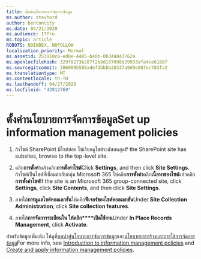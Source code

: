 ```yaml
---
title: ตั้งค่านโยบายการจัดการข้อมูล
ms.author: stevhord
author: bentoncity
ms.date: 04/21/2020
ms.audience: ITPro
ms.topic: article
ROBOTS: NOINDEX, NOFOLLOW
localization_priority: Normal
ms.assetid: 253110c8-ed8e-4485-b40b-0b344843762a
ms.openlocfilehash: 329f8273b287f2b8d137098d29933afa4ce6188f
ms.sourcegitcommit: 286000b588adef1bbbb28337a9d9e087ec783fa2
ms.translationtype: MT
ms.contentlocale: th-TH
ms.lasthandoff: 04/27/2020
ms.locfileid: "43912769"
---
```

# <a name="set-up-information-management-policies"></a><span data-ttu-id="a3567-102">ตั้งค่านโยบายการจัดการข้อมูล</span><span class="sxs-lookup"><span data-stu-id="a3567-102">Set up information management policies</span></span>

1. <span data-ttu-id="a3567-103">ถ้าไซต์ SharePoint มีไซต์ย่อย ให้เรียกดูไซต์ระดับบนสุด</span><span class="sxs-lookup"><span data-stu-id="a3567-103">If the SharePoint site has subsites, browse to the top-level site.</span></span>
    
2. <span data-ttu-id="a3567-104">คลิก**การตั้งค่า**แล้วคลิก**การตั้งค่าไซต์**</span><span class="sxs-lookup"><span data-stu-id="a3567-104">Click **Settings**, and then click **Site Settings**.</span></span> <span data-ttu-id="a3567-105">ถ้าไซต์เป็นไซต์ที่เชื่อมต่อกับกลุ่ม Microsoft 365 ให้คลิก**การตั้งค่า**คลิก**เนื้อหาของไซต์**แล้วคลิก**การตั้งค่าไซต์**</span><span class="sxs-lookup"><span data-stu-id="a3567-105">If the site is an Microsoft 365 group-connected site, click **Settings**, click **Site Contents**, and then click **Site Settings**.</span></span>
    
3. <span data-ttu-id="a3567-106">ภายใต้**การดูแลไซต์คอลเลกชัน**ให้คลิก**ฟีเจอร์ของไซต์คอลเลกชัน**</span><span class="sxs-lookup"><span data-stu-id="a3567-106">Under **Site Collection Administration**, click **Site collection features**.</span></span>
    
4. <span data-ttu-id="a3567-107">ภายใต้**การจัดการระเบียนใน ให้คลิก\*\*\*\*เปิดใช้งาน**</span><span class="sxs-lookup"><span data-stu-id="a3567-107">Under **In Place Records Management**, click **Activate**.</span></span>
    
<span data-ttu-id="a3567-108">สําหรับข้อมูลเพิ่มเติม ให้ดูที่[บทนําสู่นโยบายการจัดการข้อมูล](https://go.microsoft.com/fwlink/?linkid=404239)และ[นโยบายการสร้างและการใช้การจัดการข้อมูล](https://go.microsoft.com/fwlink/?linkid=2003916)</span><span class="sxs-lookup"><span data-stu-id="a3567-108">For more info, see [Introduction to information management policies](https://go.microsoft.com/fwlink/?linkid=404239) and [Create and apply information management policies](https://go.microsoft.com/fwlink/?linkid=2003916).</span></span>
  

